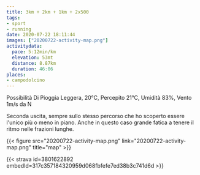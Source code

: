 ```yaml
---
title: 3km + 2km + 1km + 2x500
tags:
- sport
- running
date: 2020-07-22 18:11:44
images: ["20200722-activity-map.png"]
activitydata:
  pace: 5:12min/km
  elevation: 53mt
  distance: 8.87km
  duration: 46:06
places:
- campodolcino
---
```


Possibilità Di Pioggia Leggera, 20°C, Percepito 21°C, Umidità 83%, Vento 1m/s da N

Seconda uscita, sempre sullo stesso percorso che ho scoperto essere l'unico più o meno in piano. Anche in questo caso grande fatica a tenere il ritmo nelle frazioni lunghe.


{{< figure src="20200722-activity-map.png" link="20200722-activity-map.png" title="map" >}}


{{< strava id=3801622892 embedId=317c357184320959d068fbfefe7ed38b3c741d6d >}}
